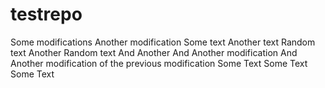 # testrepo
Some modifications
Another modification
Some text
Another text
Random text
Another Random text
And Another
And Another modification
And Another modification of the previous modification
Some Text
Some Text Some Text
